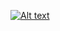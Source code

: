 [![Alt text](https://img.youtube.com/vi/VIDEO_ID_HERE/0.jpg)](https://www.youtube.com/watch?v=VIDEO_ID_HERE)
